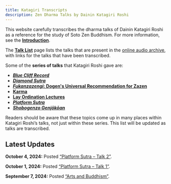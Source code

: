 ```yaml
---
title: Katagiri Transcripts
description: Zen Dharma Talks by Dainin Katagiri Roshi
---
```


This website carefully transcribes the dharma talks of Dainin Katagiri Roshi as a reference for the study of Soto Zen Buddhism. For more information, see the [**Introduction**](about).

The [**Talk List**](list) page lists the talks that are present in the [online audio archive](https://www.mnzencenter.org/audio-archive-project.html), with links for the talks that have been transcribed.

Some of the **series of talks** that Katagiri Roshi gave are: 

- [***Blue Cliff Record***](blue-cliff-record)
- [***Diamond Sutra***](diamond-sutra)
- [***Fukanzazengi*: Dogen's Universal Recommendation for Zazen**](fukanzazengi)
- [**Karma**](karma)
- [**Lay Ordination Lectures**](lay-ordination)
- [***Platform Sutra***](platform-sutra)
- [***Shobogenzo Genjōkōan***](genjokoan)

Readers should be aware that these topics come up in many places within Katagiri Roshi’s talks, not just within these series. This list will be updated as talks are transcribed. 

## Latest Updates

**October 4, 2024:** Posted [“Platform Sutra – Talk 2”](1987-03-20-Platform-Sutra-Talk-2).

**October 1, 2024:** Posted [“Platform Sutra – Talk 1”](1987-03-06-Platform-Sutra-Talk-1).

**September 7, 2024:** Posted [“Arts and Buddhism”](https://katagiritranscripts.net/1983-10-29-Arts-and-Buddhism).

